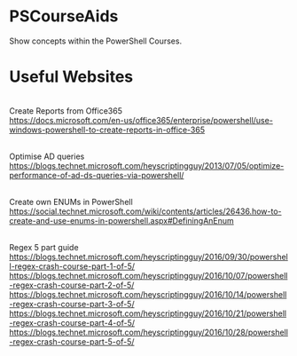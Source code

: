 # PSCourseAids
Show concepts within the PowerShell Courses.
# Useful Websites
<br>Create Reports from Office365<br>
https://docs.microsoft.com/en-us/office365/enterprise/powershell/use-windows-powershell-to-create-reports-in-office-365

<br>Optimise AD queries<br>
https://blogs.technet.microsoft.com/heyscriptingguy/2013/07/05/optimize-performance-of-ad-ds-queries-via-powershell/

<br>Create own ENUMs in PowerShell<br>
https://social.technet.microsoft.com/wiki/contents/articles/26436.how-to-create-and-use-enums-in-powershell.aspx#DefiningAnEnum

<br>Regex 5 part guide<br>
https://blogs.technet.microsoft.com/heyscriptingguy/2016/09/30/powershell-regex-crash-course-part-1-of-5/
https://blogs.technet.microsoft.com/heyscriptingguy/2016/10/07/powershell-regex-crash-course-part-2-of-5/
https://blogs.technet.microsoft.com/heyscriptingguy/2016/10/14/powershell-regex-crash-course-part-3-of-5/
https://blogs.technet.microsoft.com/heyscriptingguy/2016/10/21/powershell-regex-crash-course-part-4-of-5/
https://blogs.technet.microsoft.com/heyscriptingguy/2016/10/28/powershell-regex-crash-course-part-5-of-5/
